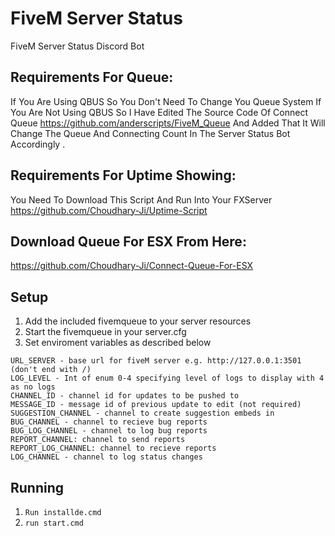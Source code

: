 # FiveM Server Status
FiveM Server Status Discord Bot

## Requirements For Queue:

If You Are Using QBUS So You Don't Need To Change You Queue System
If You Are Not Using QBUS So I Have Edited The Source Code Of Connect Queue https://github.com/anderscripts/FiveM_Queue And Added That It Will Change The Queue And Connecting Count In The Server Status Bot Accordingly .

## Requirements For Uptime Showing:
You Need To Download This Script And Run Into Your FXServer https://github.com/Choudhary-Ji/Uptime-Script

## Download Queue For ESX From Here:
https://github.com/Choudhary-Ji/Connect-Queue-For-ESX

## Setup

1. Add the included fivemqueue to your server resources
2. Start the fivemqueue in your server.cfg
3. Set enviroment variables as described below

```
URL_SERVER - base url for fiveM server e.g. http://127.0.0.1:3501 (don't end with /)
LOG_LEVEL - Int of enum 0-4 specifying level of logs to display with 4 as no logs
CHANNEL_ID - channel id for updates to be pushed to
MESSAGE_ID - message id of previous update to edit (not required)
SUGGESTION_CHANNEL - channel to create suggestion embeds in
BUG_CHANNEL - channel to recieve bug reports
BUG_LOG_CHANNEL - channel to log bug reports
REPORT_CHANNEL: channel to send reports
REPORT_LOG_CHANNEL: channel to recieve reports
LOG_CHANNEL - channel to log status changes
```
## Running
1. `Run installde.cmd`
2. `run start.cmd`


  

